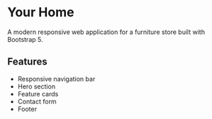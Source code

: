 # Your Home

A modern responsive web application for a furniture store built with Bootstrap 5.

## Features
- Responsive navigation bar
- Hero section
- Feature cards
- Contact form
- Footer
